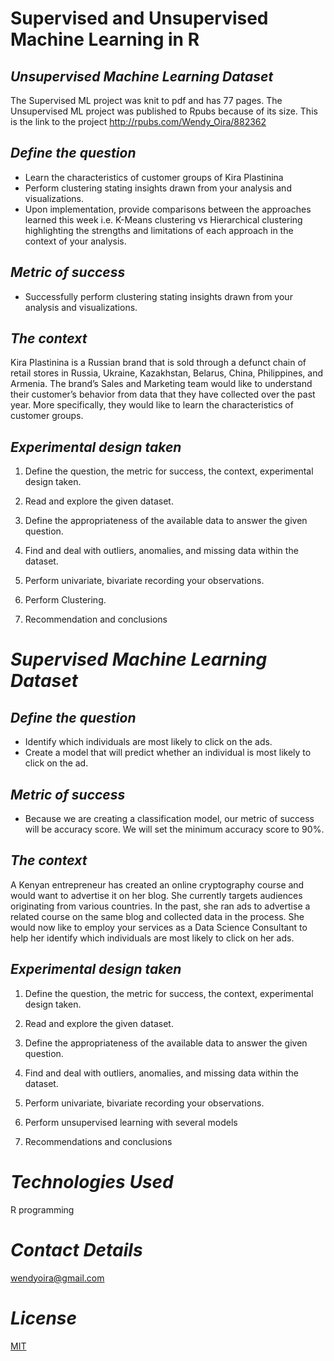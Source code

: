 # Supervised and Unsupervised Machine Learning in R

## *Unsupervised Machine Learning Dataset*
   The Supervised ML project was knit to pdf and has 77 pages. The Unsupervised ML project was published to Rpubs
   because of its size. This is the link to the project http://rpubs.com/Wendy_Oira/882362

## *Define the question*

-   Learn the characteristics of customer groups of Kira Plastinina
-   Perform clustering stating insights drawn from your analysis and 
    visualizations.
-   Upon implementation, provide comparisons between the approaches learned 
    this week i.e. K-Means clustering vs Hierarchical clustering highlighting 
    the strengths and limitations of each approach in the context of your
    analysis.

## *Metric of success*

-   Successfully perform clustering stating insights drawn from your analysis 
    and visualizations.

## *The context*

Kira Plastinina is a Russian brand that is sold through a defunct chain of
retail stores in Russia, Ukraine, Kazakhstan, Belarus, China, Philippines, 
and Armenia. The brand’s Sales and Marketing team would like to understand
their customer’s behavior from data that they have collected over the past year.
More specifically, they would like to learn the characteristics of customer 
groups.

## *Experimental design taken*

1.  Define the question, the metric for success, the context,
    experimental design taken.

2.  Read and explore the given dataset.

3.  Define the appropriateness of the available data to answer the given
    question.

4.  Find and deal with outliers, anomalies, and missing data within the
    dataset.

5.  Perform univariate, bivariate recording your observations.

6.  Perform Clustering.

7.  Recommendation and conclusions


# *Supervised Machine Learning Dataset*

## *Define the question*

-   Identify which individuals are most likely to click on the ads.
-   Create a model that will predict whether an individual is most likely to 
    click on the ad.

## *Metric of success*

-   Because we are creating a classification model, our metric of success will 
    be accuracy score. We will set the minimum accuracy score to 90%.

## *The context*

A Kenyan entrepreneur has created an online cryptography course and
would want to advertise it on her blog. She currently targets audiences
originating from various countries. In the past, she ran ads to
advertise a related course on the same blog and collected data in the
process. She would now like to employ your services as a Data Science
Consultant to help her identify which individuals are most likely to
click on her ads.

## *Experimental design taken*

1.  Define the question, the metric for success, the context,
    experimental design taken.

2.  Read and explore the given dataset.

3.  Define the appropriateness of the available data to answer the given
    question.

4.  Find and deal with outliers, anomalies, and missing data within the
    dataset.

5.  Perform univariate, bivariate recording your observations.

6.  Perform unsupervised learning with several models

7.  Recommendations and conclusions

# *Technologies Used*

R programming

# *Contact Details*

wendyoira@gmail.com

# *License*
[MIT](https://choosealicense.com/licenses/mit/)

